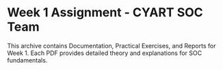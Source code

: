 # Week 1 Assignment - CYART SOC Team

This archive contains Documentation, Practical Exercises, and Reports for Week 1.
Each PDF provides detailed theory and explanations for SOC fundamentals.

